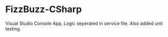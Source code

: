 # FizzBuzz-CSharp
 Visual Studio Console App, Logic seperated in service file. Also added unit testing.
